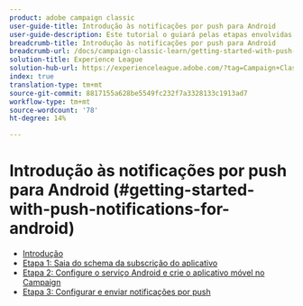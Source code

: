 ```yaml
---
product: adobe campaign classic
user-guide-title: Introdução às notificações por push para Android
user-guide-description: Este tutorial o guiará pelas etapas envolvidas no envio de notificações por push do Adobe Campaign para um aplicativo Android.
breadcrumb-title: Introdução às notificações por push para Android
breadcrumb-url: /docs/campaign-classic-learn/getting-started-with-push-notifications-for-android/introduction.html
solution-title: Experience League
solution-hub-url: https://experienceleague.adobe.com/?tag=Campaign+Classic#recommended/solutions/campaign
index: true
translation-type: tm+mt
source-git-commit: 8817155a628be5549fc232f7a3328133c1913ad7
workflow-type: tm+mt
source-wordcount: '78'
ht-degree: 14%

---
```



# Introdução às notificações por push para Android (#getting-started-with-push-notifications-for-android)

+ [Introdução](/help/tutorial-getting-started-with-push-notifications-for-android/introduction.md)
+ [Etapa 1: Saia do schema da subscrição do aplicativo](/help/tutorial-getting-started-with-push-notifications-for-android/extending-the-app-subscription-schema.md)
+ [Etapa 2: Configure o serviço Android e crie o aplicativo móvel no Campaign](/help/tutorial-getting-started-with-push-notifications-for-android/configuring-an-android-service-in-campaign.md)
+ [Etapa 3: Configurar e enviar notificações por push](/help/tutorial-getting-started-with-push-notifications-for-android/configuring-and-sending-push-notifications.md)
